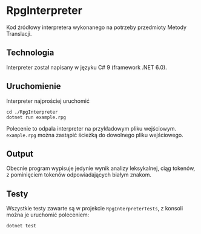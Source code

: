 # RpgInterpreter
Kod źródłowy interpretera wykonanego na potrzeby przedmioty Metody Translacji.

## Technologia
Interpreter został napisany w języku C# 9 (framework .NET 6.0).

## Uruchomienie
Interpreter najprościej uruchomić
```
cd ./RpgInterpreter
dotnet run example.rpg
```
Polecenie to odpala interpreter na przykładowym pliku wejściowym. `example.rpg` można zastąpić ścieżką do dowolnego pliku wejściowego.

## Output
Obecnie program wypisuje jedynie wynik analizy leksykalnej, ciąg tokenów, z pominięciem tokenów odpowiadających białym znakom.

## Testy
Wszystkie testy zawarte są w projekcie `RpgInterpreterTests`, z konsoli można je uruchomić poleceniem:
```
dotnet test
```
